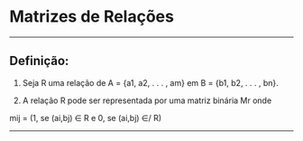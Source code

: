 # Matrizes de Relações

----------------------------------------------------------------

Definição:
----------

1) Seja R uma relação de A = {a1, a2, . . . , am} em B = {b1, b2, . . . , bn}.

2) A relação R pode ser representada por uma matriz binária Mr onde

mij = (1, se (ai,bj) ∈ R      e     0, se (ai,bj) ∈/ R)

-----------------------------------------------------------------
